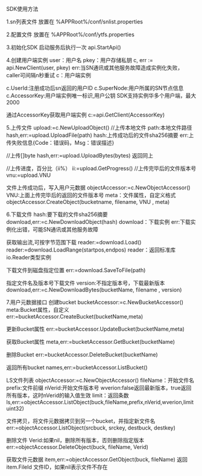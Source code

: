 SDK使用方法

1.sn列表文件
放置在
%APPRoot%/conf/snlist.properties

2.配置文件
放置在
%APPRoot%/conf/ytfs.properties

3.初始化SDK
启动服务后执行一次
api.StartApi()

4.创建用户端实例
user：用户名
pkey：用户存储私钥
c, err := api.NewClient(user, pkey)
err:当SN通讯或其他服务故障造成实例化失败，caller可间隔n秒重试
c：用户端实例

c.UserId:注册成功后sn返回的用户ID
c.SuperNode:用户所属的SN节点信息
c.AccessorKey:用户端实例唯一标识,用户公钥
SDK支持实例华多个用户端，最大2000

通过AccessorKey获取用户端实例
c:=api.GetClient(AccessorKey)

5.上传文件
upload:=c.NewUploadObject()
//上传本地文件
path:本地文件路径
hash,err:=upload.UploadFile(path)
hash:上传成功后的文件sha256摘要
err:上传失败信息{Code：错误码，Msg：错误描述}

//上传[]byte
hash,err:=upload.UploadBytes(bytes)
返回同上

//上传进度，百分比（ii%）
ii:=upload.GetProgress()
//上传完毕后的文件版本号
vnu:=upload.VNU

文件上传成功后，写入用户元数据
objectAccessor:=c.NewObjectAccessor()
VNU:上面上传完毕后的返回的文件版本号
meta：文件属性，自定义格式
objectAccessor.CreateObject(bucketname, filename, VNU , meta)

6.下载文件
hash:要下载的文件sha256摘要
download,err:=c.NewDownloadObject(hash)
download：下载实例
err:下载实例化出错，可能SN通讯或其他服务故障

获取输出流,可按字节范围下载
reader:=download.Load()
reader:=download.LoadRange(startpos,endpos)
reader：返回标准库io.Reader类型实例

下载文件到磁盘指定位置
err:=download.SaveToFile(path)

指定文件名及版本号下载文件
version:不指定版本号，下载最新版本
download,err:=c.NewDownloadBytes(bucketName, filename , version)

7.用户元数据接口
创建bucket
bucketAccessor:=c.NewBucketAccessor()
meta:Bucket属性，自定义
err:=bucketAccessor.CreateBucket(bucketName,meta)

更新Bucket属性
err:=bucketAccessor.UpdateBucket(bucketName,meta)

获取Bucket属性
meta,err:=bucketAccessor.GetBucket(bucketName)

删除Bucket
err:=bucketAccessor.DeleteBucket(bucketName)

返回所有bucket
names,err:=bucketAccessor.ListBucket()

LS文件列表
objectAccessor:=c.NewObjectAccessor()
fileName：开始文件名
prefix:文件前缀
nVerid:开始文件版本号
wverion:false返回最新版本，true返回所有版本，这时nVerid的输入值生效
limit：返回条数
ls,err:=objectAccessor.ListObject(buck,fileName,prefix,nVerid,wverion,limit uint32)

文件拷贝，将文件元数据拷贝到另一个bucket，并指定新文件名
err:=objectAccessor.ListObject(srcbuck, srckey, destbuck, destkey)

删除文件
Verid:如果nil，删除所有版本，否则删除指定版本
err:=objectAccessor.DeleteObject(buck, fileName, Verid) 

获取文件元数据
item,err:=objectAccessor.GetObject(buck, fileName)
返回
item.FileId 文件ID，如果nil表示文件不存在








